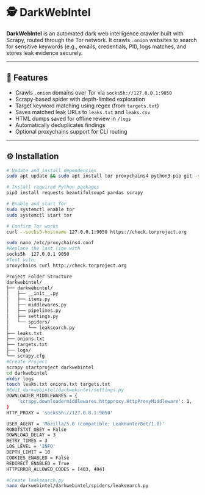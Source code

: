 # 🕵️ DarkWebIntel

**DarkWebIntel** is an automated dark web intelligence crawler built with Scrapy, routed through the Tor network. It crawls `.onion` websites to search for sensitive keywords (e.g., emails, credentials, PII), logs matches, and stores leak evidence securely.

---

## 📌 Features

- Crawls `.onion` domains over Tor via `socks5h://127.0.0.1:9050`
- Scrapy-based spider with depth-limited exploration
- Target keyword matching using regex (from `targets.txt`)
- Saves matched leak URLs to `leaks.txt` and `leaks.csv`
- HTML dumps saved for offline review in `/logs`
- Automatically deduplicates findings
- Optional proxychains support for CLI routing

---

## ⚙️ Installation

```bash
# Update and install dependencies
sudo apt update && sudo apt install tor proxychains4 python3-pip git -y

# Install required Python packages
pip3 install requests beautifulsoup4 pandas scrapy

# Enable and start Tor
sudo systemctl enable tor
sudo systemctl start tor

# Confirm Tor works
curl --socks5-hostname 127.0.0.1:9050 https://check.torproject.org

sudo nano /etc/proxychains4.conf
#Replace the last line with
socks5h  127.0.0.1 9050
#Test with:
proxychains curl http://check.torproject.org

Project Folder Structure
darkwebintel/
├── darkwebintel/
│   ├── __init__.py
│   ├── items.py
│   ├── middlewares.py
│   ├── pipelines.py
│   ├── settings.py
│   └── spiders/
│       └── leaksearch.py
├── leaks.txt
├── onions.txt
├── targets.txt
├── logs/
└── scrapy.cfg
#Create Project
scrapy startproject darkwebintel
cd darkwebintel
mkdir logs
touch leaks.txt onions.txt targets.txt
#Edit darkwebintel/darkwebintel/settings.py
DOWNLOADER_MIDDLEWARES = {
    'scrapy.downloadermiddlewares.httpproxy.HttpProxyMiddleware': 1,
}
HTTP_PROXY = 'socks5h://127.0.0.1:9050'

USER_AGENT = 'Mozilla/5.0 (compatible; LeakHunterBot/1.0)'
ROBOTSTXT_OBEY = False
DOWNLOAD_DELAY = 3
RETRY_TIMES = 3
LOG_LEVEL = 'INFO'
DEPTH_LIMIT = 10
COOKIES_ENABLED = False
REDIRECT_ENABLED = True
HTTPERROR_ALLOWED_CODES = [403, 404]

#Create leaksearch.py
nano darkwebintel/darkwebintel/spiders/leaksearch.py


